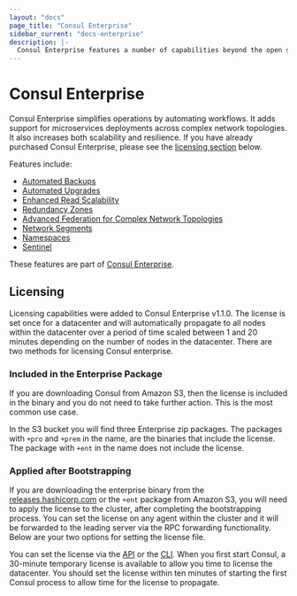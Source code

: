 ```yaml
---
layout: "docs"
page_title: "Consul Enterprise"
sidebar_current: "docs-enterprise"
description: |-
  Consul Enterprise features a number of capabilities beyond the open source offering that may be beneficial in certain workflows.
---
```


# Consul Enterprise

Consul Enterprise simplifies operations by automating workflows. It adds support
for microservices deployments across complex network topologies. It also
increases both scalability and resilience. If you have already purchased Consul Enterprise, please see the [licensing section](#licensing)
below.

Features include:

- [Automated Backups](/docs/enterprise/backups/index.html)
- [Automated Upgrades](/docs/enterprise/upgrades/index.html)
- [Enhanced Read Scalability](/docs/enterprise/read-scale/index.html)
- [Redundancy Zones](/docs/enterprise/redundancy/index.html)
- [Advanced Federation for Complex Network
  Topologies](/docs/enterprise/federation/index.html)
- [Network Segments](/docs/enterprise/network-segments/index.html)
- [Namespaces](/docs/enterprise/namespaces/index.html)
- [Sentinel](/docs/enterprise/sentinel/index.html)

These features are part of [Consul
Enterprise](https://www.hashicorp.com/consul.html).

## Licensing

Licensing capabilities were added to Consul Enterprise v1.1.0. The license is set
once for a datacenter and will automatically propagate to all nodes within the
datacenter over a period of time scaled between 1 and 20 minutes depending on the
number of nodes in the datacenter. There are two methods for licensing Consul
enterprise.

### Included in the Enterprise Package

If you are downloading Consul from Amazon S3, then the license is included
in the binary and you do not need to take further action. This is the 
most common use case.

In the S3 bucket you will find three Enterprise zip packages. The packages with `+pro` and
`+prem` in the name, are the binaries that include the license. The package
with `+ent` in the name does not include the license.

### Applied after Bootstrapping

If you are downloading the enterprise binary from the [releases.hashicorp.com](https://releases.hashicorp.com/consul/) or the `+ent` package from Amazon S3, you will need to apply
the license to the cluster, after completing the bootstrapping process. 
You can set the license on any agent within the cluster and it will be 
forwarded to the leading server via the RPC forwarding functionality. 
Below are your two options for setting the license file. 

You can set the license via the 
[API](/api/operator/license.html) or the [CLI](/docs/commands/license.html). When
you first start Consul, a 30-minute temporary license is available to allow you
time to license the datacenter. You should set the license within ten minutes of
starting the first Consul process to allow time for the license to propagate.

